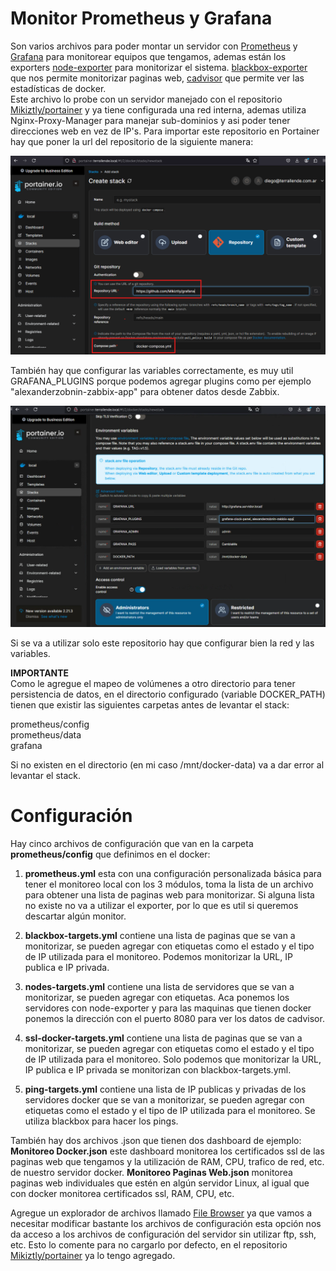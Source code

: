 # Monitor Prometheus y Grafana
Son varios archivos para poder montar un servidor con [Prometheus](https://prometheus.io/) y [Grafana](https://grafana.com/) para monitorear equipos que tengamos, ademas están los exporters [node-exporter](https://github.com/prometheus/node_exporter) para monitorizar el sistema. [blackbox-exporter](https://github.com/prometheus/blackbox_exporter) que nos permite monitorizar paginas web, [cadvisor](https://github.com/google/cadvisor) que permite ver las estadísticas de docker.<br>
Este archivo lo probe con un servidor manejado con el repositorio [Mikiztly/portainer](https://github.com/Mikiztly/portainer) y ya tiene configurada una red interna, ademas utiliza Nginx-Proxy-Manager para manejar sub-dominios y asi poder tener direcciones web en vez de IP's. Para importar este repositorio en Portainer hay que poner la url del repositorio de la siguiente manera:<br>

![importar](/imagenes/importar.png)<br>

También hay que configurar las variables correctamente, es muy util GRAFANA_PLUGINS porque podemos agregar plugins como per ejemplo "alexanderzobnin-zabbix-app" para obtener datos desde Zabbix.<br>

![Configurar Variables](/imagenes/variables.png)<br>

Si se va a utilizar solo este repositorio hay que configurar bien la red y las variables.<br>

**IMPORTANTE**<br>
Como le agregue el mapeo de volúmenes a otro directorio para tener persistencia de datos, en el directorio configurado (variable DOCKER_PATH) tienen que existir las siguientes carpetas antes de levantar el stack:

prometheus/config<br>
prometheus/data<br>
grafana<br>

Si no existen en el directorio (en mi caso /mnt/docker-data) va a dar error al levantar el stack.

# Configuración
Hay cinco archivos de configuración que van en la carpeta **prometheus/config** que definimos en el docker:<br>

1) **prometheus.yml** esta con una configuración personalizada básica para tener el monitoreo local con los 3 módulos, toma la lista de un archivo para obtener una lista de paginas web para monitorizar. Si alguna lista no existe no va a utilizar el exporter, por lo que es util si queremos descartar algún monitor.

2) **blackbox-targets.yml** contiene una lista de paginas que se van a monitorizar, se pueden agregar con etiquetas como el estado y el tipo de IP utilizada para el monitoreo. Podemos monitorizar la URL, IP publica e IP privada.

3) **nodes-targets.yml** contiene una lista de servidores que se van a monitorizar, se pueden agregar con etiquetas. Aca ponemos los servidores con node-exporter y para las maquinas que tienen docker ponemos la dirección con el puerto 8080 para ver los datos de cadvisor.

4) **ssl-docker-targets.yml** contiene una lista de paginas que se van a monitorizar, se pueden agregar con etiquetas como el estado y el tipo de IP utilizada para el monitoreo. Solo podemos que monitorizar la URL, IP publica e IP privada se monitorizan con blackbox-targets.yml.

5) **ping-targets.yml** contiene una lista de IP publicas y privadas de los servidores docker que se van a monitorizar, se pueden agregar con etiquetas como el estado y el tipo de IP utilizada para el monitoreo. Se utiliza blackbox para hacer los pings.

También hay dos archivos .json que tienen dos dashboard de ejemplo: **Monitoreo Docker.json** este dashboard monitorea los certificados ssl de las paginas web que tengamos y la utilización de RAM, CPU, trafico de red, etc. de nuestro servidor docker. **Monitoreo Paginas Web.json** monitorea paginas web individuales que estén en algún servidor Linux, al igual que con docker monitorea certificados ssl, RAM, CPU, etc.

Agregue un explorador de archivos llamado [File Browser](https://filebrowser.org/) ya que vamos a necesitar modificar bastante los archivos de configuración esta opción nos da acceso a los archivos de configuración del servidor sin utilizar ftp, ssh, etc. Esto lo comente para no cargarlo por defecto, en el repositorio [Mikiztly/portainer](https://github.com/Mikiztly/portainer) ya lo tengo agregado.